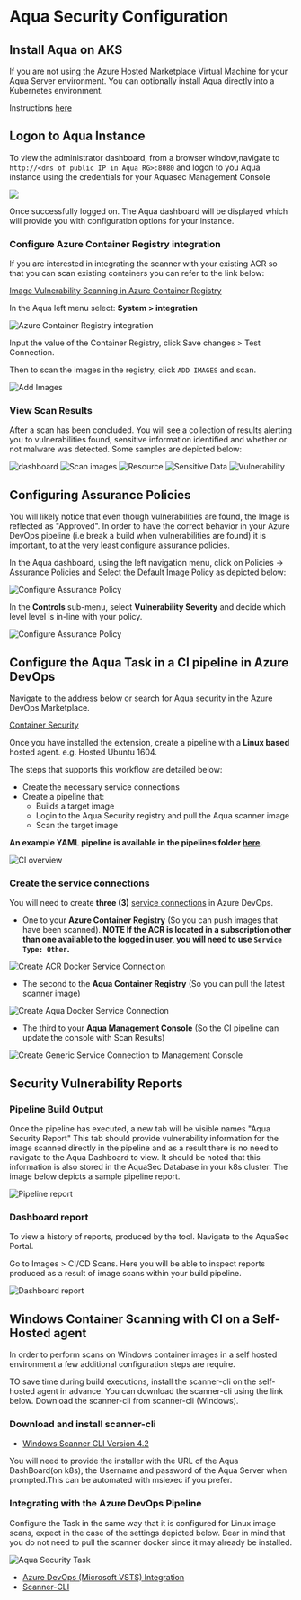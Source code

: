 # Aqua Security Configuration

## Install Aqua on AKS

If you are not using the Azure Hosted Marketplace Virtual Machine for your Aqua Server environment. You can optionally install Aqua directly into a Kubernetes environment.

Instructions [here](./InstallAquaOnAKS.md)

## Logon to Aqua Instance

To view the administrator dashboard, from a browser window,navigate to  `http://<dns of public IP in Aqua RG>:8080` and logon to you Aqua instance using the credentials for your Aquasec Management Console

![](images/aqua-login.png)

Once successfully logged on. The Aqua dashboard will be displayed which will provide you with configuration options for your instance.

### Configure Azure Container Registry integration

If you are interested in integrating the scanner with your existing ACR so that you can scan existing containers you can refer to the link below:

  [Image Vulnerability Scanning in Azure Container Registry](https://blog.aquasec.com/image-vulnerability-scanning-in-azure-container-registry)

In the Aqua left menu select:
  **System > integration**

![Azure Container Registry integration](images/aqua-integration.png)

Input the value of the Container Registry, click Save changes > Test Connection.

Then to scan the images in the registry, click `ADD IMAGES`  and scan.

![Add Images](images/images.png)

### View Scan Results

After a scan has been concluded. You will see a collection of results alerting you to vulnerabilities found, sensitive information identified and whether or not malware was detected. Some samples are depicted below:

![dashboard](images/risk.PNG)
![Scan images](images/scan-images.PNG)
![Resource](images/Resources.png)
![Sensitive Data](images/sensitive.png)
![Vulnerability](images/vulnerability.png)

## Configuring Assurance Policies

You will likely notice that even though vulnerabilities are found, the Image is reflected as "Approved". In order to have the correct behavior in your Azure DevOps pipeline (i.e break a build when vulnerabilities are found) it is important, to at the very least configure assurance policies.

In the Aqua dashboard, using the left navigation menu,  click on Policies -> Assurance Policies and Select the Default Image Policy as depicted below:

![Configure Assurance Policy](images/configure-assurance-policy.png)

In the **Controls** sub-menu, select **Vulnerability Severity** and decide which level level is in-line with your policy.

![Configure Assurance Policy](images/configure-assurance-policy2.png)

## Configure the Aqua Task in a CI pipeline in Azure DevOps

Navigate to the address below or search for Aqua security in the Azure DevOps Marketplace.

 [Container Security](https://marketplace.visualstudio.com/items?itemName=aquasec.aquasec)

Once you have installed the extension, create a pipeline with a **Linux based** hosted agent. e.g. Hosted Ubuntu 1604.

The steps that supports this workflow are detailed below:

* Create the necessary service connections
* Create a pipeline that:
  * Builds a target image
  * Login to the Aqua Security registry and pull the Aqua scanner image
  * Scan the target image

**An example YAML pipeline is available in the pipelines folder [here](../../pipelines/Challenge%202/ContainerScanning/Aqua-CI.yml).**

![CI overview](images/CI.png)

### Create the service connections

You will need to create **three (3)** [service connections](https://docs.microsoft.com/en-us/azure/devops/pipelines/library/service-endpoints?view=azure-devops&tabs=yaml) in Azure DevOps.

- One to your **Azure Container Registry** (So you can push images that have been scanned).  **NOTE If the ACR is located in a subscription other than one available to the logged in user, you will need to use `Service Type: Other`.**

![Create ACR Docker Service Connection](images/service-conn-acr-other.png)

- The second to the **Aqua Container Registry** (So you can pull the latest scanner image)

![Create Aqua Docker Service Connection](images/service-conn-aquaregistry.png)

- The third to your **Aqua Management Console** (So the CI pipeline can update the console with Scan Results)

![Create Generic Service Connection to Management Console](images/service-conn-aquamgtconsole.png)

## Security Vulnerability Reports

### Pipeline Build Output

Once the pipeline has executed, a new tab will be visible names "Aqua Security Report" This tab should provide vulnerability information for the image scanned directly in the pipeline and as a result there is no need to navigate to the Aqua Dashboard to view. It should be noted that this information is also stored in the AquaSec Database in your k8s cluster. The image below depicts a sample pipeline report.

![Pipeline report](images/pipeline-report.png)

### Dashboard report

To view a history of reports, produced by the tool. Navigate to the AquaSec Portal.

Go to Images > CI/CD Scans. Here you will be able to inspect reports produced as a result of image scans within your build pipeline.

![Dashboard report](images/dashboard-report.png)

## Windows Container Scanning with CI on a Self-Hosted agent

In order to perform scans on Windows container images in a self hosted environment a few additional configuration steps are require.

TO save time during build executions, install the scanner-cli on the self-hosted agent in advance.  You can download the scanner-cli using the link below.
Download the scanner-cli from scanner-cli (Windows).

### Download and install scanner-cli

* [Windows Scanner CLI Version 4.2](https://download.aquasec.com/windows-scanner/4.2.0/AquaScannerWindowsInstaller.4.2.0.12326.msi)

You will need to provide the installer with the URL of the Aqua DashBoard(on k8s), the Username and password of the Aqua Server when prompted.This can be automated with msiexec if you prefer.

### Integrating with the Azure DevOps Pipeline

Configure the Task in the same way that it is configured for Linux image scans, expect in the case of the settings depicted below. Bear in mind that you do not need to pull the scanner docker since it may already be installed.

![Aqua Security Task](images/scanning.png)

* [Azure DevOps (Microsoft VSTS) Integration](https://docs.aquasec.com/docs/azure-devops-integration)
* [Scanner-CLI](https://docs.aquasec.com/v3.5/docs/command-line)
